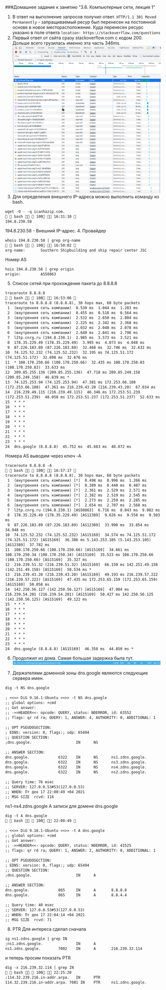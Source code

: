 ###Домашнее задание к занятию "3.6. Компьютерные сети, лекция 1"

1. В ответ на выполнение запросов получил ответ.
`HTTP/1.1 301 Moved Permanently` - запращиваемый ресур был перенесен на постоянной основе в новое месторасположение.
Куда перенесен ресурс указано в поле ответа `location: https://stackoverflow.com/questions`
2. Первый ответ от сайта сразу stackoverflow.com c кодом 200.
Дольше всего грузилась именно эта часть 346ms.<br>
![net!](/11_Lesson_Net_1/images/net1.png)<br>
3. Для определения внешнего IP-адреса можно выполнить команду из bash.
```commandline
wget -O - -q icanhazip.com.                                                                     bash   100  16:31:10 
194.8.230.58
```
194.8.230.58 - Внешний IP-адрес.
4. Провайдер
```commandline
whois 194.8.230.58 | grep org-name                                                            bash   100  16:50:02 
org-name:       Southern Shipbuilding and ship repair center JSC
```
Номер AS
```commandline
hois 194.8.230.58 | grep origin
origin:         AS50863
```
5. Список сетей при прохождение пакета до 8.8.8.8
```commandline
traceroute 8.8.8.8                                                                            bash   100  16:53:06 
traceroute to 8.8.8.8 (8.8.8.8), 30 hops max, 60 byte packets
 1  (внутренняя сеть компании)  0.530 ms  1.044 ms  1.283 ms
 2  (внутренняя сеть компании)  0.455 ms  0.518 ms  0.564 ms
 3  (внутренняя сеть компании)  2.532 ms  2.650 ms  2.804 ms
 4  (внутренняя сеть компании)  2.225 ms  2.342 ms  2.368 ms
 5  (внутренняя сеть компании)  2.032 ms  2.040 ms  2.078 ms
 6  (внутренняя сеть компании)  2.640 ms  2.841 ms  2.796 ms
 7  l2tp.cnrg.ru (194.8.230.1)  2.985 ms  3.573 ms  3.521 ms
 8  178.35.229.49 (178.35.229.49)  3.995 ms  4.073 ms  4.048 ms
 9  87.226.183.89 (87.226.183.89)  32.468 ms  32.746 ms  32.632 ms
10  74.125.52.232 (74.125.52.232)  32.195 ms 74.125.51.172 (74.125.51.172)  32.698 ms  32.676 ms
11  * 108.170.250.66 (108.170.250.66)  32.435 ms 108.170.250.83 (108.170.250.83)  33.633 ms
12  209.85.255.136 (209.85.255.136)  47.718 ms 209.85.249.158 (209.85.249.158)  46.839 ms *
13  74.125.253.94 (74.125.253.94)  47.381 ms 172.253.66.108 (172.253.66.108)  47.361 ms 216.239.43.20 (216.239.43.20)  67.034 ms
14  216.239.49.115 (216.239.49.115)  46.346 ms 172.253.51.239 (172.253.51.239)  48.058 ms 172.253.51.237 (172.253.51.237)  52.633 ms
15  * * *
16  * * *
17  * * *
18  * * *
19  * * *
20  * * *
21  * * *
22  * * *
23  * * *
24  dns.google (8.8.8.8)  45.752 ms  45.683 ms  48.072 ms
```
Номера AS выводим через ключ -A
```commandline
traceroute 8.8.8.8 -A                                                                            bash   100  16:57:17 
traceroute to 8.8.8.8 (8.8.8.8), 30 hops max, 60 byte packets
 1  (внутренняя сеть компании) [*]  0.498 ms  0.996 ms  1.266 ms
 2  (внутренняя сеть компании) [*]  0.389 ms  0.440 ms  0.487 ms
 3  (внутренняя сеть компании) [*]  2.361 ms  2.529 ms  2.571 ms
 4  (внутренняя сеть компании) [*]  2.382 ms  2.519 ms  2.545 ms
 5  (внутренняя сеть компании) [*]  2.273 ms  2.259 ms  2.285 ms
 6  (внутренняя сеть компании) [*]  2.654 ms  2.707 ms  2.568 ms
 7  l2tp.cnrg.ru (194.8.230.1) [AS50863]  6.716 ms  8.043 ms  9.082 ms
 8  178.35.229.49 (178.35.229.49) [AS12389]  9.626 ms  9.558 ms  9.503 ms
 9  87.226.183.89 (87.226.183.89) [AS12389]  33.990 ms  33.854 ms  34.948 ms
10  74.125.52.232 (74.125.52.232) [AS15169]  34.574 ms 74.125.51.172 (74.125.51.172) [AS15169]  36.386 ms 5.143.253.105 (5.143.253.105) [AS12389]  37.782 ms
11  108.170.250.66 (108.170.250.66) [AS15169]  34.661 ms 108.170.250.34 (108.170.250.34) [AS15169]  35.523 ms 108.170.250.66 (108.170.250.66) [AS15169]  35.327 ms
12  216.239.51.32 (216.239.51.32) [AS15169]  66.150 ms 142.251.49.158 (142.251.49.158) [AS15169]  50.534 ms *
13  216.239.43.20 (216.239.43.20) [AS15169]  49.193 ms 216.239.57.222 (216.239.57.222) [AS15169]  47.435 ms 172.253.65.159 (172.253.65.159) [AS15169]  50.058 ms
14  142.250.56.127 (142.250.56.127) [AS15169]  47.004 ms 216.239.54.201 (216.239.54.201) [AS15169]  50.427 ms 142.250.56.125 (142.250.56.125) [AS15169]  49.122 ms
15  * * *
16  * * *
17  * * *
18  * * *
19  * * *
20  * * *
21  * * *
22  * * *
23  * * *
24  dns.google (8.8.8.8) [AS15169]  46.358 ms  44.850 ms *
```
6. Продолжил из дома. Самая большая задержка была тут.<br>
![net!](/11_Lesson_Net_1/images/net2.png)<br>

7. Держателями доменной зоны dns.google являются следующие сервера имен.
```commandline
dig -t NS dns.google

; <<>> DiG 9.16.1-Ubuntu <<>> -t NS dns.google
;; global options: +cmd
;; Got answer:
;; ->>HEADER<<- opcode: QUERY, status: NOERROR, id: 63552
;; flags: qr rd ra; QUERY: 1, ANSWER: 4, AUTHORITY: 0, ADDITIONAL: 1

;; OPT PSEUDOSECTION:
; EDNS: version: 0, flags:; udp: 65494
;; QUESTION SECTION:
;dns.google.                    IN      NS

;; ANSWER SECTION:
dns.google.             6322    IN      NS      ns1.zdns.google.
dns.google.             6322    IN      NS      ns3.zdns.google.
dns.google.             6322    IN      NS      ns4.zdns.google.
dns.google.             6322    IN      NS      ns2.zdns.google.

;; Query time: 76 msec
;; SERVER: 127.0.0.53#53(127.0.0.53)
;; WHEN: Пт дек 17 22:00:49 +04 2021
;; MSG SIZE  rcvd: 116
```
ns1-ns4.zdns.google
A записи для домене dns.google
```commandline
dig -t A dns.google                                                                               bash   100  22:00:49 

; <<>> DiG 9.16.1-Ubuntu <<>> -t A dns.google
;; global options: +cmd
;; Got answer:
;; ->>HEADER<<- opcode: QUERY, status: NOERROR, id: 41525
;; flags: qr rd ra; QUERY: 1, ANSWER: 2, AUTHORITY: 0, ADDITIONAL: 1

;; OPT PSEUDOSECTION:
; EDNS: version: 0, flags:; udp: 65494
;; QUESTION SECTION:
;dns.google.                    IN      A

;; ANSWER SECTION:
dns.google.             865     IN      A       8.8.8.8
dns.google.             865     IN      A       8.8.4.4

;; Query time: 40 msec
;; SERVER: 127.0.0.53#53(127.0.0.53)
;; WHEN: Пт дек 17 22:04:14 +04 2021
;; MSG SIZE  rcvd: 71
```
8. PTR
Для интереса сделал сначала
```commandline
ig ns1.zdns.google | grep IN
;ns1.zdns.google.               IN      A
ns1.zdns.google.        7002    IN      A       216.239.32.114
```
и теперь просим показать PTR
```commandline
dig -x 216.239.32.114 | grep IN                                                                       bash   100  22:25:20 
;114.32.239.216.in-addr.arpa.   IN      PTR
114.32.239.216.in-addr.arpa. 7081 IN    PTR     ns1.zdns.google.
```

